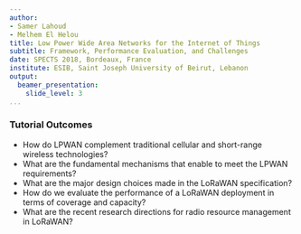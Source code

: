 ```yaml
---
author:
- Samer Lahoud
- Melhem El Helou
title: Low Power Wide Area Networks for the Internet of Things
subtitle: Framework, Performance Evaluation, and Challenges
date: SPECTS 2018, Bordeaux, France
institute: ESIB, Saint Joseph University of Beirut, Lebanon
output:
  beamer_presentation:
    slide_level: 3
...
```


### Tutorial Outcomes
- How do LPWAN complement traditional cellular and short-range wireless technologies?
- What are the fundamental mechanisms that enable to meet the LPWAN requirements?
- What are the major design choices made in the LoRaWAN specification?
- How do we evaluate the performance of a LoRaWAN deployment in terms of coverage and capacity?
- What are the recent research directions for radio resource management in LoRaWAN?
